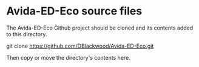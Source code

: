 # Avida-ED-Eco source files #

The Avida-ED-Eco Github project should be cloned and its contents
added to this directory.

git clone https://github.com/DBlackwood/Avida-ED-Eco.git

Then copy or move the directory's contents here.


